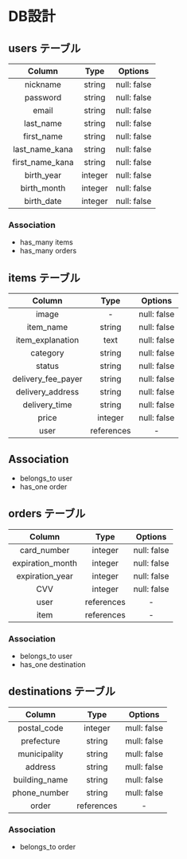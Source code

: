 # DB設計

## users テーブル
| Column          | Type    | Options     |
| :-------------: | :-----: | :---------: |
| nickname        | string  | null: false |
| password        | string  | null: false |
| email           | string  | null: false |
| last_name       | string  | null: false |
| first_name      | string  | null: false |
| last_name_kana  | string  | null: false |
| first_name_kana | string  | null: false |
| birth_year      | integer | null: false |
| birth_month     | integer | null: false |
| birth_date      | integer | null: false |

### Association
- has_many items
- has_many orders


## items テーブル
| Column             | Type       | Options     |
| :----------------: | :--------: | :---------: |
| image              | -          | null: false |
| item_name          | string     | null: false |
| item_explanation   | text       | null: false |
| category           | string     | null: false |
| status             | string     | null: false |
| delivery_fee_payer | string     | null: false |
| delivery_address   | string     | null: false |
| delivery_time      | string     | null: false |
| price              | integer    | null: false |
| user               | references | -           |

## Association
- belongs_to user
- has_one order


## orders テーブル
| Column           | Type       | Options     |
| :--------------: | :--------: | :---------: |
| card_number      | integer    | null: false |
| expiration_month | integer    | null: false |
| expiration_year  | integer    | null: false |
| CVV              | integer    | null: false |
| user             | references | -           |
| item             | references | -           |

### Association
- belongs_to user
- has_one destination


## destinations テーブル
| Column        | Type       | Options     |
| :-----------: | :--------: | :---------: |
| postal_code   | integer    | mull: false |
| prefecture    | string     | mull: false |
| municipality  | string     | mull: false |
| address       | string     | mull: false |
| building_name | string     | mull: false |
| phone_number  | string     | mull: false |
| order         | references | -           |
 
### Association
- belongs_to order
